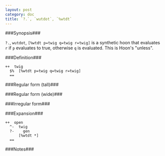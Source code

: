 ```yaml
---
layout: post
category: doc
title: `?.`, `wutdot`, `%wtdt`
---
```


###Synopsis###

`?.`, `wutdot`, `[%wtdt p=twig q=twig r=twig]` is a synthetic hoon that
evaluates `r` if `p` evaluates to true, otherwise `q` is
evaluated. This is Hoon's "unless".

###Definition###

    ++  twig  
      $%  [%wtdt p=twig q=twig r=twig]
      ==

###Regular form (tall)###

###Regular form (wide)###

###Irregular form###

###Expansion###
    
    ++  open
      ^-  twig
      ?-    gen
          [%wtdt *]
      ==

###Notes###

